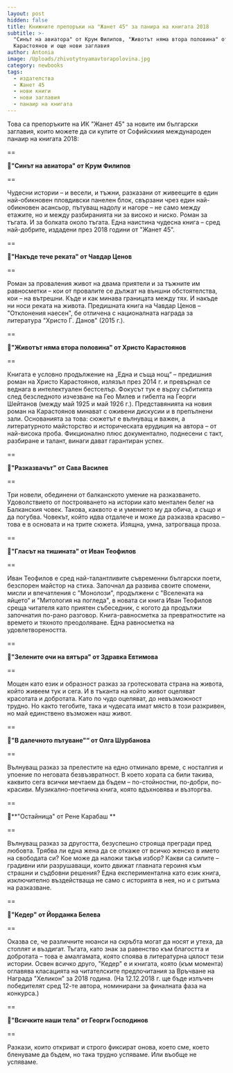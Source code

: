 ```yaml
---
layout: post
hidden: false
title: Книжните препоръки на "Жанет 45" за панира на книгата 2018
subtitle: >-
  "Синът на авиатора" от Крум Филипов, "Животът няма втора половина" от Христо
  Карастоянов и още нови заглавия
author: Antonia
image: /Uploads/zhivotytnyamavtorapolovina.jpg
category: newbooks
tags:
  - издателства
  - Жанет 45
  - нови книги
  - нови заглавия
  - панаир на книгата
---
```

Това са препоръките на ИК "Жанет 45" за новите им български заглавия, които можете да си купите от Софийскиия международен панаир на книгата 2018:

\==

📕**"Синът на авиатора" от Крум Филипов**

\==

Чудесни истории – и весели, и тъжни, разказани от живеещите в един най-обикновен пловдивски панелен блок, свързани чрез един най-обикновен асансьор, пътуващ надолу и нагоре – не само между етажите, но и между разбиранията ни за високо и ниско. Роман за тъгата. И за болката около тъгата. Една наистина чудесна книга – сред най-добрите, издадени през 2018 години от "Жанет 45".

\==

📕**"Накъде тече реката" от Чавдар Ценов**

\==

Роман за проваления живот на двама приятели и за тъжните им равносметки – кои от провалите се дължат на външни обстоятелства, кои – на вътрешни. Къде и как минава границата между тях. И накъде ни носи реката на живота. Предишната книга на Чавдар Ценов – "Отклонения наесен", бе отличена с националната награда за литература "Христо Г. Данов" (2015 г.).

\==

📕**"Животът няма втора половина" от Христо Карастоянов**

\==

Книгата е условно продължение на „Една и съща нощ“ – предишния роман на Христо Карастоянов, излязъл през 2014 г. и превърнал се веднага в интелектуален бестселър. Фокусът тук е върху събитията след безследното изчезване на Гео Милев и гибелта на Георги Шейтанов (между май 1925 и май 1926 г.). Представянията на новия роман на Карастоянов минават с оживени дискусии и в препълнени зали. Основанията за това: сюжетът е вълнуващ и важен, а литературното майсторство и историческата ерудиция на автора – от най-висока проба. Фикционално плюс документално, поднесени с такт, разбиране и талант, винаги дават гарантиран успех.

\==

📕**"Разказвачът" от Сава Василев** 

\==

Три новели, обединени от балканското умение на разказването. Удоволствието от построяването на истории като ментален белег на Балканския човек. Такова, каквото е и умението му да обича, а също и да погубва. Човекът, който идва отдалече и може да разказва красиво – това е в основата и на трите сюжета. Изящна, умна, затрогваща проза.

\==

📕**"Гласът на тишината" от Иван Теофилов**

\==

Иван Теофилов е сред най-талантливите съвременни български поети, безспорен майстор на стиха. Започнал да развива своите спомени, мисли и впечатления с "Монолози", продължени с "Вселената на яйцето“ и "Митология на погледа", в новата си книга Иван Теофилов среща читателя като приятен събеседник, с когото да продължи започнатия по-рано разговор. Книга-равносметка за превратностите на времето и тяхното преодоляване. Една равносметка на удовлетвореността.

\==

📕**"Зелените очи на вятъра" от Здравка Евтимова**

\==

Мощен като език и образност разказ за гротесковата страна на живота, който живеем тук и сега. И в тъканта на който живот оцеляват красотата и добротата. Като по чудо оцеляват, до невъзможност трудно. Но както тегобите, така и чудесата имат място в този разкривен, но май единствено възможен наш живот.

\==

📕**"В далечното пътуване"“ от Олга Шурбанова**

\==

Вълнуващ разказ за прелестите на едно отминало време, с носталгия и упоение по неговата безвъзвратност. В което хората са били такива, каквито сега всички мечтаем да бъдем – по-стойностни, по-добри, по-красиви. Музикално-поетична книга, която вдъхновява и възторгва.

\==

📕**"Остайница" от Рене Карабаш **

\==

Вълнуващ разказ за другостта, безуспешно строяща прегради пред любовта. Трябва ли една жена да се откаже от всичко женско в името на свободата си? Кое може да наложи такъв избор? Какви са силите – градивни или разрушаващи, които движат главната героиня към страшни и съдбовни решения? Една експериментална като език книга, изключително въздействаща не само с историята в нея, но и с ритъма на разказване.

\==

📕**"Кедер" от Йорданка Белева**

\==

Оказва се, че различните нюанси на скръбта могат да носят и утеха, да стоплят и въздигат. Тъгата, като знак за равенство към благостта и добротата – това е амалгамата, която споява в литературна цялост тези истории. Освен всичко друго, "Кедер" е и книгата, която (към момента) оглавява класацията на читателските предпочитания за Връчване на Награда "Хеликон" за 2018 година. (На 12.12.2018 г. ще бъде излъчен победителят сред 12-те автора, номинирани за финалната фаза на конкурса.)

\==

📕**"Всичките наши тела" от Георги Господинов**

\==

Разкази, които откриват и строго фиксират онова, което сме, което бленуваме да бъдем, но така трудно успяваме. Или въобще не успяваме.
